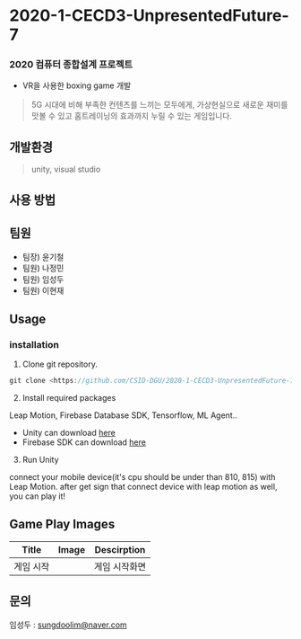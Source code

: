 # 2020-1-CECD3-UnpresentedFuture-7

### 2020 컴퓨터 종합설계 프로젝트
- VR을 사용한 boxing game 개발
> 5G 시대에 비해 부족한 컨텐츠를 느끼는 모두에게, 
> 가상현실으로 새로운 재미를 맛볼 수 있고 홈트레이닝의 효과까지 누릴 수 있는 게임입니다.

## 개발환경
> unity, visual studio
## 사용 방법

## 팀원

- 팀장) 윤기철
- 팀원) 나정민
- 팀원) 임성두
- 팀원) 이현재

## Usage

### installation

1. Clone git repository.

```swift
git clone <https://github.com/CSID-DGU/2020-1-CECD3-UnpresentedFuture-7.git
```

2. Install required packages

Leap Motion, Firebase Database SDK, Tensorflow, ML Agent..

- Unity can download [here](https://unity3d.com/kr/get-unity/download)
- Firebase SDK can download [here](https://firebase.google.com/?hl=ko)

3. Run Unity

connect your mobile device(it's cpu should be under than 810, 815) with Leap Motion. 
after get sign that connect device with leap motion as well, you can play it!

## Game Play Images


Title      |     Image    |    Descirption
:---------:|:------------:|:-----------------:|
게임 시작     |             | 게임 시작화면         



## 문의
임성두 : [sungdoolim@naver.com](mailto:sungdoolim@naver.com)
